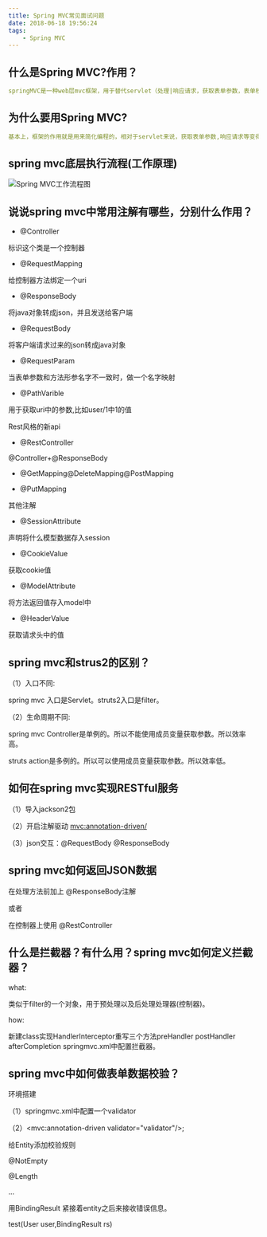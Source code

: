```yaml
---
title: Spring MVC常见面试问题
date: 2018-06-18 19:56:24
tags: 
    - Spring MVC
---
```


## 什么是Spring MVC?作用？
```yaml
springMVC是一种web层mvc框架，用于替代servlet（处理|响应请求，获取表单参数，表单校验等）。
```

## 为什么要用Spring MVC?

```yaml
基本上，框架的作用就是用来简化编程的，相对于servlet来说，获取表单参数,响应请求等变得更简单了。
```
## spring mvc底层执行流程(工作原理)

![Spring MVC工作流程图](https://ss0.baidu.com/6ONWsjip0QIZ8tyhnq/it/u=2256951759,4246877682&fm=173&app=49&f=JPEG?w=640&h=382&s=71C6FC12CF304D8800D9D15E03007071)

## 说说spring mvc中常用注解有哪些，分别什么作用？

- @Controller

标识这个类是一个控制器

- @RequestMapping

给控制器方法绑定一个uri

- @ResponseBody

将java对象转成json，并且发送给客户端

- @RequestBody

将客户端请求过来的json转成java对象

- @RequestParam

当表单参数和方法形参名字不一致时，做一个名字映射

- @PathVarible

用于获取uri中的参数,比如user/1中1的值

Rest风格的新api

- @RestController

@Controller+@ResponseBody

- @GetMapping@DeleteMapping@PostMapping

- @PutMapping


其他注解

- @SessionAttribute

声明将什么模型数据存入session

- @CookieValue

获取cookie值

- @ModelAttribute

将方法返回值存入model中

- @HeaderValue

获取请求头中的值

## spring mvc和strus2的区别？
（1）入口不同:

spring mvc 入口是Servlet。struts2入口是filter。

（2）生命周期不同:

spring mvc Controller是单例的。所以不能使用成员变量获取参数。所以效率高。

struts action是多例的。所以可以使用成员变量获取参数。所以效率低。

## 如何在spring mvc实现RESTful服务
（1）导入jackson2包

（2）开启注解驱动 <mvc:annotation-driven/>

（3）json交互：@RequestBody @ResponseBody

## spring mvc如何返回JSON数据

在处理方法前加上 @ResponseBody注解

或者

在控制器上使用 @RestController

## 什么是拦截器？有什么用？spring mvc如何定义拦截器？

what:

类似于filter的一个对象，用于预处理以及后处理处理器(控制器)。

how:

新建class实现HandlerInterceptor重写三个方法preHandler postHandler afterCompletion springmvc.xml中配置拦截器。

## spring mvc中如何做表单数据校验？

环境搭建

（1）springmvc.xml中配置一个validator

（2）<mvc:annotation-driven validator="validator"/>;

给Entity添加校验规则

@NotEmpty

@Length

...

用BindingResult 紧接着entity之后来接收错误信息。

test(User user,BindingResult rs)